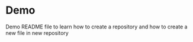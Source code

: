 # Demo

Demo README file to learn how to create a repository and how to create a new file in new repository
